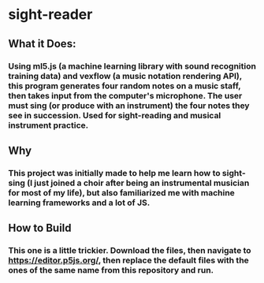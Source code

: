 # sight-reader

## What it Does:
### Using ml5.js (a machine learning library with sound recognition training data) and vexflow (a music notation rendering API), this program generates four random notes on a music staff, then takes input from the computer's microphone. The user must sing (or produce with an instrument) the four notes they see in succession. Used for sight-reading and musical instrument practice.

## Why
### This project was initially made to help me learn how to sight-sing (I just joined a choir after being an instrumental musician for most of my life), but also familiarized me with machine learning frameworks and a lot of JS.

## How to Build
### This one is a little trickier. Download the files, then navigate to https://editor.p5js.org/, then replace the default files with the ones of the same name from this repository and run.
